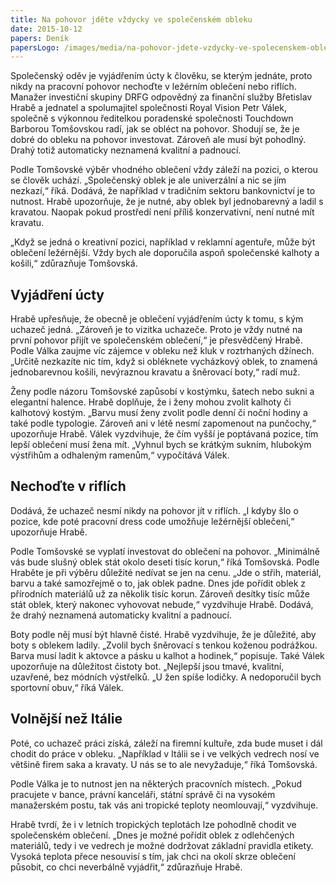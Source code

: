 ```yaml
---
title: Na pohovor jděte vždycky ve společenském obleku
date: 2015-10-12
papers: Deník
papersLogo: /images/media/na-pohovor-jdete-vzdycky-ve-spolecenskem-obleku/papersLogo.png
---
```

Společenský oděv je vyjádřením úcty k člověku, se kterým jednáte, proto nikdy na pracovní pohovor nechoďte v ležérním oblečení nebo riflích. Manažer investiční skupiny DRFG odpovědný za finanční služby Břetislav Hrabě a jednatel a spolumajitel společnosti Royal Vision Petr Válek, společně s výkonnou ředitelkou poradenské společnosti Touchdown Barborou Tomšovskou radí, jak se obléct na pohovor. Shodují se, že je dobré do obleku na pohovor investovat. Zároveň ale musí být pohodlný. Drahý totiž automaticky neznamená kvalitní a padnoucí.

Podle Tomšovské výběr vhodného oblečení vždy záleží na pozici, o kterou se člověk uchází. „Společenský oblek je ale univerzální a nic se jím nezkazí,“ říká. Dodává, že například v tradičním sektoru bankovnictví je to nutnost. Hrabě upozorňuje, že je nutné, aby oblek byl jednobarevný a ladil s kravatou. Naopak pokud prostředí není příliš konzervativní, není nutné mít kravatu.

„Když se jedná o kreativní pozici, například v reklamní agentuře, může být oblečení ležérnější. Vždy bych ale doporučila aspoň společenské kalhoty a košili,“ zdůrazňuje Tomšovská.

## Vyjádření úcty

Hrabě upřesňuje, že obecně je oblečení vyjádřením úcty k tomu, s kým uchazeč jedná.
„Zároveň je to vizitka uchazeče.
Proto je vždy nutné na první pohovor přijít ve společenském oblečení,“ je přesvědčený Hrabě.
Podle Válka zaujme víc zájemce v obleku než kluk v roztrhaných džínech.
„Určitě nezkazíte nic tím, když si obléknete vycházkový oblek, to znamená jednobarevnou košili, nevýraznou kravatu a šněrovací boty,“ radí muž.

Ženy podle názoru Tomšovské zapůsobí v kostýmku, šatech nebo sukni a elegantní halence. Hrabě doplňuje, že i ženy mohou zvolit kalhoty či kalhotový kostým. „Barvu musí ženy zvolit podle denní či noční hodiny a také podle typologie. Zároveň ani v létě nesmí zapomenout na punčochy,“ upozorňuje Hrabě.
Válek vyzdvihuje, že čím vyšší je poptávaná pozice, tím lepší oblečení musí žena mít. „Vyhnul bych se krátkým sukním, hlubokým výstřihům a odhaleným ramenům,“ vypočítává Válek.

## Nechoďte v riflích

Dodává, že uchazeč nesmí nikdy na pohovor jít v riflích. „I kdyby šlo o pozice, kde poté pracovní dress code umožňuje ležérnější oblečení,“ upozorňuje Hrabě.

Podle Tomšovské se vyplatí investovat do oblečení na pohovor. „Minimálně vás bude slušný oblek stát okolo deseti tisíc korun,“ říká Tomšovská. Podle Hraběte je při výběru důležité nedívat se jen na cenu. „Jde o střih, materiál, barvu a také samozřejmě o to, jak oblek padne. Dnes jde pořídit oblek z přírodních materiálů už za několik tisíc korun. Zároveň desítky tisíc může stát oblek, který nakonec vyhovovat nebude,“ vyzdvihuje Hrabě. Dodává, že drahý neznamená automaticky kvalitní a padnoucí.

Boty podle něj musí být hlavně čisté. Hrabě vyzdvihuje, že je důležité, aby boty s oblekem ladily. „Zvolil bych šněrovací s tenkou koženou podrážkou. Barva musí ladit k aktovce a pásku u kalhot a hodinek,“ popisuje.
Také Válek upozorňuje na důležitost čistoty bot. „Nejlepší jsou tmavé, kvalitní, uzavřené, bez módních výstřelků. „U žen spíše lodičky. A nedoporučil bych sportovní obuv,“ říká Válek.

## Volnější než Itálie

Poté, co uchazeč práci získá, záleží na firemní kultuře, zda bude muset i dál chodit do práce v obleku.
„Například v Itálii se i ve velkých vedrech nosí ve většině firem saka a kravaty. U nás se to ale nevyžaduje,“ říká Tomšovská.

Podle Válka je to nutnost jen na některých pracovních místech.
„Pokud pracujete v bance, právní kanceláři, státní správě či na vysokém manažerském postu, tak vás ani tropické teploty neomlouvají,“ vyzdvihuje.

Hrabě tvrdí, že i v letních tropických teplotách lze pohodlně chodit ve společenském oblečení.
„Dnes je možné pořídit oblek z odlehčených materiálů, tedy i ve vedrech je možné dodržovat základní pravidla etikety. Vysoká teplota přece nesouvisí s tím, jak chci na okolí skrze oblečení působit, co chci neverbálně vyjádřit,“ zdůrazňuje Hrabě.
